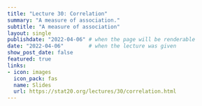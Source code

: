 ```yaml
---
title: "Lecture 30: Correlation"
summary: "A measure of association."
subtitle: "A measure of association"
layout: single
publishdate: "2022-04-06" # when the page will be renderable
date: "2022-04-06"        # when the lecture was given
show_post_date: false
featured: true
links:
- icon: images
  icon_pack: fas
  name: Slides
  url: https://stat20.org/lectures/30/correlation.html
---
```


